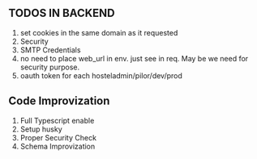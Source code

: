 ## TODOS IN BACKEND
1. set cookies in the same domain as it requested 
2. Security 
3. SMTP Credentials 
4. no need to place web_url in env. just see in req. May be we need for security purpose. 
5. oauth token for each hosteladmin/pilor/dev/prod



## Code Improvization 
1. Full Typescript enable
2. Setup husky 
3. Proper Security Check  
4. Schema Improvization 